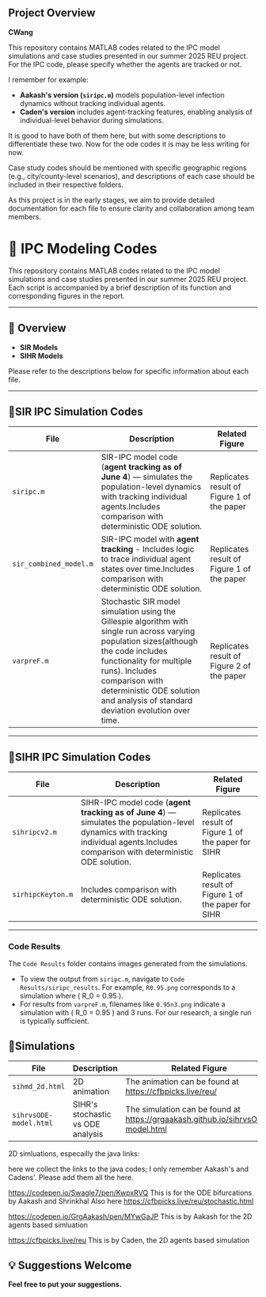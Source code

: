 ## Project Overview
**CWang**

This repository contains MATLAB codes related to the IPC model simulations and case studies presented in our summer 2025 REU project. For the IPC code, please specify whether the agents are tracked or not.

I remember for example:
- **Aakash's version (`siripc.m`)** models population-level infection dynamics without tracking individual agents.
- **Caden's version** includes agent-tracking features, enabling analysis of individual-level behavior during simulations.

It is good to have both of them here, but with some descriptions to differentiate these two. Now for the ode codes it is may be less writing for now. 

Case study codes should be mentioned with specific geographic regions (e.g., city/county-level scenarios), and descriptions of each case should be included in their respective folders.

As this project is in the early stages, we aim to provide detailed documentation for each file to ensure clarity and collaboration among team members.

# 📁 IPC Modeling Codes

This repository contains MATLAB codes related to the IPC model simulations and case studies presented in our summer 2025 REU project. Each script is accompanied by a brief description of its function and corresponding figures in the report.

---
## 📌 Overview

- **SIR Models** 
- **SIHR Models** 


Please refer to the descriptions below for specific information about each file.

---

## 🚀SIR IPC Simulation Codes

| File | Description | Related Figure |
|------|-------------|----------------|
| `siripc.m` | SIR-IPC model code (**agent tracking as of June 4**) — simulates the population-level dynamics with tracking individual agents.Includes comparison with deterministic ODE solution. |Replicates result of Figure 1 of the paper|
| `sir_combined_model.m` | SIR-IPC model with **agent tracking** - Includes logic to trace individual agent states over time.Includes comparison with deterministic ODE solution. | Replicates result of Figure 1 of the paper|
| `varpreF.m` | Stochastic SIR model simulation using the Gillespie algorithm with single run across varying population sizes(although the code includes functionality for multiple runs). Includes comparison with deterministic ODE solution and analysis of standard deviation evolution over time. |Replicates result of Figure 2 of the paper|


---

## 🚀SIHR IPC Simulation Codes

| File | Description | Related Figure |
|------|-------------|----------------|
| `sihripcv2.m` | SIHR-IPC model code (**agent tracking as of June 4**) — simulates the population-level dynamics with tracking individual agents.Includes comparison with deterministic ODE solution. |Replicates result of Figure 1 of the paper for SIHR|
| `sirhipcKeyton.m` | Includes comparison with deterministic ODE solution. |Replicates result of Figure 1 of the paper for SIHR|

---

### Code Results

The `Code Results` folder contains images generated from the simulations.

- To view the output from `siripc.m`, navigate to `Code Results/siripc_results`. For example, `R0.95.png` corresponds to a simulation where \( R_0 = 0.95 \).
- For results from `varpreF.m`, filenames like `0.95n3.png` indicate a simulation with \( R_0 = 0.95 \) and 3 runs. For our research, a single run is typically sufficient.

## 🚀Simulations
| File | Description | Related Figure |
|------|-------------|----------------|
| `sihmd_2d.html`|2D animation |The animation can be found at https://cfbpicks.live/reu/|
| `sihrvsODE-model.html`| SIHR's stochastic vs ODE analysis | The simulation can be found at https://grgaakash.github.io/sihrvsODE-model.html|




2D simluations, especailly the java links:

here we collect the links to the java codes; I only remember Aakash's and Cadens'. Please add them all the here. 


https://codepen.io/Swagle7/pen/KwpxRVQ  This is for the ODE bifurcations by Aakash and Shrinkhal 
Also here
  https://cfbpicks.live/reu/stochastic.html

https://codepen.io/GrgAakash/pen/MYwGaJP  This is by Aakash for the 2D agents based simluation

https://cfbpicks.live/reu  This is by Caden, the 2D agents based simulation


## 💡 Suggestions Welcome
**Feel free to put your suggestions.**

